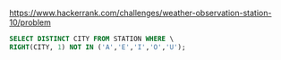 https://www.hackerrank.com/challenges/weather-observation-station-10/problem

```sql
SELECT DISTINCT CITY FROM STATION WHERE \
RIGHT(CITY, 1) NOT IN ('A','E','I','O','U');
```
